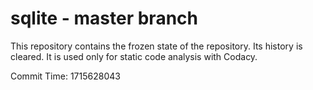 # sqlite - master branch

This repository contains the frozen state of the repository.
Its history is cleared. It is used only for static code
analysis with Codacy.

Commit Time: 1715628043